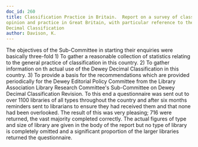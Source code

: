 ```yaml
---
doc_id: 260
title: Classification Practice in Britain.  Report on a survey of classification
opinion and practice in Great Britain, with particular reference to the Dewey
Decimal Classification
author: Davison, K.
---
```


The objectives of the Sub-Committee in starting their enquiries were
basically three-fold
     1) To gather a reasonable collection of statistics relating to the general
        practice of classification in this country.
     2) To gather information on th actual use of the Dewey Decimal
        Classification in this country.
     3) To provide a basis for the recommendations which are provided
        periodically for the Dewey Editorial Policy Committee from the
        Library Association Library Research Committee's Sub-Committee on
        Dewey Decimal Classification Revision.
To this end a questionnaire was sent out to over 1100 libraries of all types
throughout the country and after six months reminders sent to librarians
to ensure they had received them and that none had been overlooked.  The
result of this was very pleasing; 716 were returned, the vast majority 
completed correctly.  The actual figures of type and size of library are
given in the body of the report but no type of library is completely omitted
and a significant proportion of the larger libraries returned the 
questionnaire.